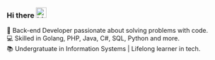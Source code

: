 ### Hi there <img src="https://user-images.githubusercontent.com/1303154/88677602-1635ba80-d120-11ea-84d8-d263ba5fc3c0.gif" width="24px" alt="hi">

🚀 Back-end Developer passionate about solving problems with code.  
💻 Skilled in Golang, PHP, Java, C#, SQL, Python and more.  
📚 Undergratuate in Information Systems | Lifelong learner in tech.  
